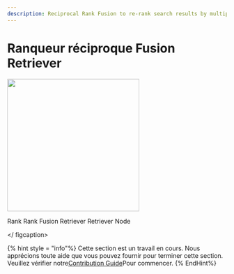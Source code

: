 ```yaml
---
description: Reciprocal Rank Fusion to re-rank search results by multiple query generation.
---
```


# Ranqueur réciproque Fusion Retriever

<gigne> <img src = "../../../. GitBook / Assets / Image (146) .png" alt = "" width = "303"> <figcaption> <p> Rank Rank Fusion Retriever Retriever Node </p> </ figcaption> </pigucial>

{% hint style = "info"%}
Cette section est un travail en cours. Nous apprécions toute aide que vous pouvez fournir pour terminer cette section. Veuillez vérifier notre[Contribution Guide](broken-reference)Pour commencer.
{% EndHint%}
